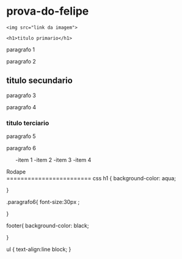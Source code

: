 # prova-do-felipe


<!DOCTYPE html>
<html lang="pt-br">
<head>
    <meta charset="UTF-8">
    <meta http-equiv="X-UA-Compatible" content="IE=edge">
    <meta name="viewport" content="width=device-width, initial-scale=1.0">
    <title>Document</title>
<link hel="provadofelipe.css">
</head>
<body>
 
    <img src="link da imagem">

    <h1>titulo primario</h1> 

<p>paragrafo 1</p>
<p>paragrafo 2 </p>

<h2>titulo secundario</h2>

<p>paragrafo 3</p>
<p>paragrafo 4</p>

<h3>titulo terciario</h3>

<p>paragrafo 5</p>
<p class="paragrafo6">paragrafo 6</p>  

<ul>
-item 1
-item 2 
-item 3 
-item 4   
</ul>

<footer> Rodape </footer>

</body>
</html>
========================
css
h1 {
   background-color: aqua;

}

.paragrafo6{
   font-size:30px ;

}

footer{
      background-color: black;

}

ul {
    text-align:line block;
}
